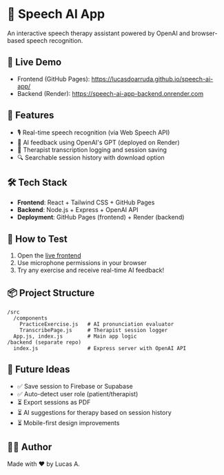 # 🧠 Speech AI App

An interactive speech therapy assistant powered by OpenAI and browser-based speech recognition.

## 🚀 Live Demo

- Frontend (GitHub Pages): https://lucasdoarruda.github.io/speech-ai-app/
- Backend (Render): https://speech-ai-app-backend.onrender.com

## 🧩 Features

- 🎙️ Real-time speech recognition (via Web Speech API)
- 🤖 AI feedback using OpenAI's GPT (deployed on Render)
- 📄 Therapist transcription logging and session saving
- 🔍 Searchable session history with download option

## 🛠️ Tech Stack

- **Frontend**: React + Tailwind CSS + GitHub Pages
- **Backend**: Node.js + Express + OpenAI API
- **Deployment**: GitHub Pages (frontend) + Render (backend)

## 🧪 How to Test

1. Open the [live frontend](https://lucasdoarruda.github.io/speech-ai-app/)
2. Use microphone permissions in your browser
3. Try any exercise and receive real-time AI feedback!

## 📦 Project Structure

```
/src
  /components
    PracticeExercise.js   # AI pronunciation evaluator
    TranscribePage.js     # Therapist session logger
  App.js, index.js        # Main app logic
/backend (separate repo)
  index.js                # Express server with OpenAI API
```

## 🧠 Future Ideas

- ✅ Save session to Firebase or Supabase
- ✅ Auto-detect user role (patient/therapist)
- ⏳ Export sessions as PDF
- ⏳ AI suggestions for therapy based on session history
- ⏳ Mobile-first design improvements

## 👨‍💻 Author

Made with ❤️ by Lucas A.
